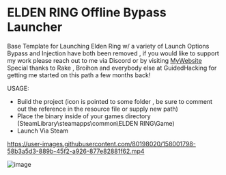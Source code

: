 # ELDEN RING Offline Bypass Launcher
Base Template for Launching Elden Ring w/ a variety of Launch Options  
Bypass and Injection have both been removed , if you would like to support my work please reach out to me via Discord or by visiting [MyWebsite](http://www.nightfyre.tk)  
Special thanks to Rake , Broihon and everybody else at GuidedHacking for getting me started on this path a few months back!  

USAGE:
- Build the project  (icon is pointed to some folder , be sure to comment out the reference in the resource file or supply new path) 
- Place the binary inside of your games directory (SteamLibrary\steamapps\common\ELDEN RING\Game)  
- Launch Via Steam  

https://user-images.githubusercontent.com/80198020/158001798-58b3a5d3-889b-45f2-a926-877e82881f62.mp4

![image](https://user-images.githubusercontent.com/80198020/158002510-b04ceec9-7f97-4bff-8d1c-a2dc34fa41ba.png)
